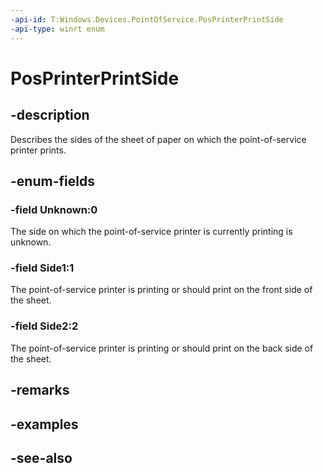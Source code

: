 ```yaml
---
-api-id: T:Windows.Devices.PointOfService.PosPrinterPrintSide
-api-type: winrt enum
---
```


<!-- Enumeration syntax
public enum Windows.Devices.PointOfService.PosPrinterPrintSide : int
-->

# PosPrinterPrintSide

## -description
Describes the sides of the sheet of paper on which the point-of-service printer prints.

## -enum-fields
### -field Unknown:0
The side on which the point-of-service printer is currently printing is unknown.

### -field Side1:1
The point-of-service printer is printing or should print on the front side of the sheet.

### -field Side2:2
The point-of-service printer is printing or should print on the back side of the sheet.


## -remarks

## -examples

## -see-also